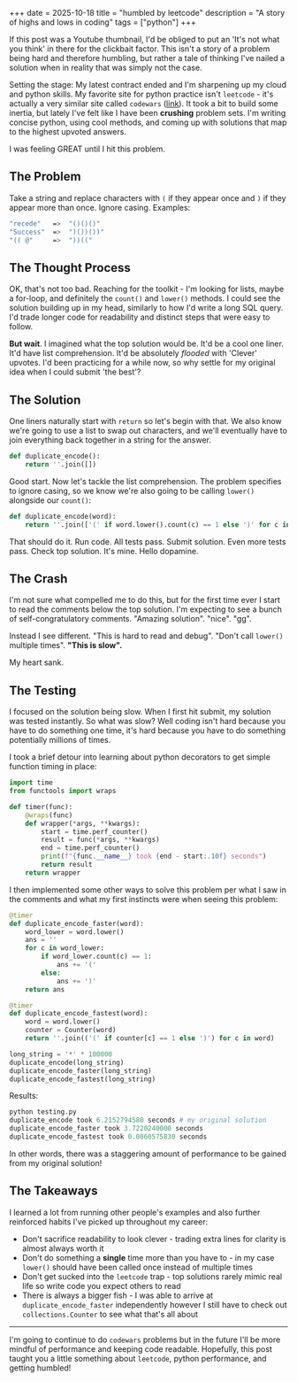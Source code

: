 +++
date = 2025-10-18
title = "humbled by leetcode"
description = "A story of highs and lows in coding"
tags = ["python"]
+++

If this post was a Youtube thumbnail, I'd be obliged to put an 'It's not what you think' in there for the clickbait factor.  This isn't a story of a problem being hard and therefore humbling, but rather a tale of thinking I've nailed a solution when in reality that was simply not the case.

Setting the stage: My latest contract ended and I'm sharpening up my cloud and python skills.  My favorite site for python practice isn't `leetcode` -  it's actually a very similar site called `codewars` ([link](https://www.codewars.com)).  It took a bit to build some inertia, but lately I've felt like I have been **crushing** problem sets.  I'm writing concise python, using cool methods, and coming up with solutions that map to the highest upvoted answers.

I was feeling GREAT until I hit this problem.

## The Problem
Take a string and replace characters with `(` if they appear once and `)` if they appear more than once.  Ignore casing.  Examples:

```bash
"recede"   =>  "()()()"
"Success"  =>  ")())())"
"(( @"     =>  "))(("
```

## The Thought Process
OK, that's not too bad. Reaching for the toolkit - I'm looking for lists, maybe a for-loop, and definitely the `count()` and `lower()` methods.  I could see the solution building up in my head, similarly to how I'd write a long SQL query.  I'd trade longer code for readability and distinct steps that were easy to follow.

**But wait**.  I imagined what the top solution would be.  It'd be a cool one liner.  It'd have list comprehension.  It'd be absolutely _flooded_ with 'Clever' upvotes.  I'd been practicing for a while now, so why settle for my original idea when I could submit 'the best'?

## The Solution
One liners naturally start with `return` so let's begin with that.  We also know we're going to use a list to swap out characters, and we'll eventually have to join everything back together in a string for the answer.

```python
def duplicate_encode():
    return ''.join([])
```

Good start.  Now let's tackle the list comprehension.  The problem specifies to ignore casing, so we know we're also going to be calling `lower()` alongside our `count()`:

```python
def duplicate_encode(word):
    return ''.join(['(' if word.lower().count(c) == 1 else ')' for c in word.lower()])
```

That should do it. Run code.  All tests pass.  Submit solution.  Even more tests pass.  Check top solution.  It's mine.  Hello dopamine.

## The Crash
I'm not sure what compelled me to do this, but for the first time ever I start to read the comments below the top solution.  I'm expecting to see a bunch of self-congratulatory comments.  "Amazing solution".  "nice".  "gg".

Instead I see different.  "This is hard to read and debug".  "Don't call `lower()` multiple times".  **"This is slow".**

My heart sank.

## The Testing
I focused on the solution being slow.  When I first hit submit, my solution was tested instantly.  So what was slow?  Well coding isn't hard because you have to do something one time, it's hard because you have to do something potentially millions of times.

I took a brief detour into learning about python decorators to get simple function timing in place:

```python
import time
from functools import wraps

def timer(func):
    @wraps(func)
    def wrapper(*args, **kwargs):
        start = time.perf_counter()
        result = func(*args, **kwargs)
        end = time.perf_counter()
        print(f"{func.__name__} took {end - start:.10f} seconds")
        return result
    return wrapper
```

I then implemented some other ways to solve this problem per what I saw in the comments and what my first instincts were when seeing this problem:

```python
@timer
def duplicate_encode_faster(word):
    word_lower = word.lower()
    ans = ''
    for c in word_lower:
        if word_lower.count(c) == 1:
            ans += '('
        else:
            ans += ')'
    return ans

@timer
def duplicate_encode_fastest(word):
    word = word.lower()
    counter = Counter(word)
    return ''.join(('(' if counter[c] == 1 else ')') for c in word)

long_string = '*' * 100000
duplicate_encode(long_string)
duplicate_encode_faster(long_string)
duplicate_encode_fastest(long_string)
```
Results:
```python
python testing.py
duplicate_encode took 6.2152794580 seconds # my original solution
duplicate_encode_faster took 3.7220240000 seconds
duplicate_encode_fastest took 0.0060575830 seconds
```
In other words, there was a staggering amount of performance to be gained from my original solution!

## The Takeaways
I learned a lot from running other people's examples and also further reinforced habits I've picked up throughout my career:

- Don't sacrifice readability to look clever - trading extra lines for clarity is almost always worth it
- Don't do something a **single** time more than you have to - in my case `lower()` should have been called once instead of multiple times
- Don't get sucked into the `leetcode` trap - top solutions rarely mimic real life so write code you expect others to read
- There is always a bigger fish - I was able to arrive at `duplicate_encode_faster` independently however I still have to check out `collections.Counter` to see what that's all about

---
I'm going to continue to do `codewars` problems but in the future I'll be more mindful of performance and keeping code readable. Hopefully, this post taught you a little something about `leetcode`, python performance, and getting humbled!
